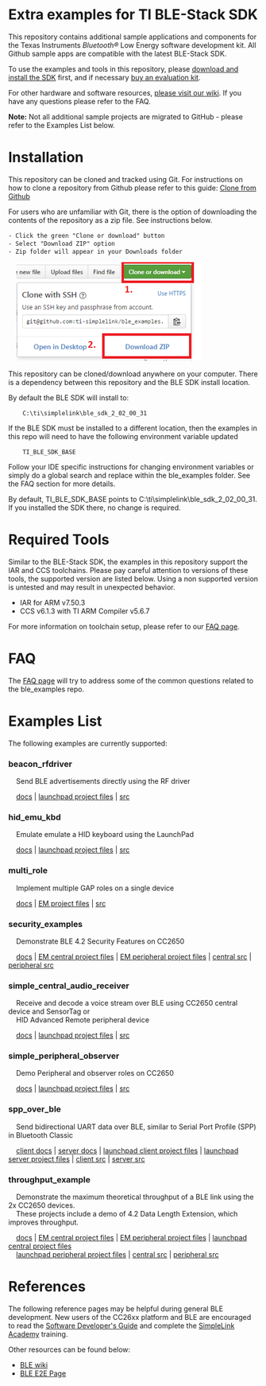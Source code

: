 Extra examples for TI BLE-Stack SDK
===================================

This repository contains additional sample applications and components for the Texas Instruments *Bluetooth&reg;* Low Energy software development kit. All Github sample apps are compatible with  the latest BLE-Stack SDK.

To use the examples and tools in this repository, please [download and install the SDK](http://www.ti.com/ble-stack) first, and if necessary [buy an evaluation kit](https://store.ti.com/Search.aspx?k=CC2650).

For other hardware and software resources, [please visit our wiki](http://www.ti.com/ble-wiki). If you have any questions please refer to the FAQ.

**Note:** Not all additional sample projects are migrated to GitHub - please refer to the Examples List below.

Installation
============

This repository can be cloned and tracked using Git. For instructions on how to clone a repository from Github please refer to this guide: [Clone from Github](https://help.github.com/articles/cloning-a-repository/)

For users who are unfamiliar with Git, there is the option of downloading the contents of the repository as a zip file. See instructions below.

    - Click the green "Clone or download" button
    - Select "Download ZIP" option
    - Zip folder will appear in your Downloads folder

&nbsp;&nbsp;&nbsp;&nbsp;![Download Github zip](docs/doc_resources/download_zip_github.png)

This repository can be cloned/download anywhere on your computer. There is a dependency between this repository and the BLE SDK install location.

By default the BLE SDK will install to:

        C:\ti\simplelink\ble_sdk_2_02_00_31

If the BLE SDK must be installed to a different location, then the examples in this repo will need to have the following environment variable updated

        TI_BLE_SDK_BASE

Follow your IDE specific instructions for changing environment variables or simply do a global search and replace within the ble\_examples folder. See the FAQ section for more details.

By default, TI\_BLE\_SDK\_BASE points to C:\ti\simplelink\ble\_sdk\_2\_02\_00\_31. If you installed the SDK there, no change is required.

Required Tools
==============

Similar to the BLE-Stack SDK, the examples in this repository support the IAR and CCS toolchains. Please pay careful attention to versions of these tools, the supported version are listed below. Using a non supported version is untested and may result in unexpected behavior.

 - IAR for ARM v7.50.3
 - CCS v6.1.3 with TI ARM Compiler v5.6.7

For more information on toolchain setup, please refer to our [FAQ page](docs/faq.md).

FAQ
===

The [FAQ page](docs/faq.md) will try to address some of the common questions related to the ble_examples repo.

Examples List
=============

The following examples are currently supported:

### beacon\_rfdriver
&nbsp;&nbsp;&nbsp;&nbsp;Send BLE advertisements directly using the RF driver

&nbsp;&nbsp;&nbsp;&nbsp;[docs](docs/beacon_rfdriver.md) | [launchpad project files](examples/cc2650lp/beacon_rfdriver) | [src](src/examples/beacon_rfdriver)

### hid\_emu\_kbd
&nbsp;&nbsp;&nbsp;&nbsp;Emulate emulate a HID keyboard using the LaunchPad

&nbsp;&nbsp;&nbsp;&nbsp;[docs](docs/hid_emu_kbd.md) | [launchpad project files](examples/cc2650lp/hid_emu_kbd) | [src](src/examples/hid_emu_kbd)

### multi\_role
&nbsp;&nbsp;&nbsp;&nbsp;Implement multiple GAP roles on a single device

&nbsp;&nbsp;&nbsp;&nbsp;[docs](docs/multi_role.md) | [EM project files](examples/cc2650em/multi_role) | [src](src/examples/multi_role)

### security\_examples
&nbsp;&nbsp;&nbsp;&nbsp;Demonstrate BLE 4.2 Security Features on CC2650

&nbsp;&nbsp;&nbsp;&nbsp;[docs](docs/security_examples.md) | [EM central project files](examples/cc2650em/security_examples_central) | [EM peripheral project files](examples/cc2650em/security_examples_peripheral) | [central src](src/examples/security_examples_central) | [peripheral src](src/examples/security_examples_central)

### simple\_central\_audio\_receiver
&nbsp;&nbsp;&nbsp;&nbsp;Receive and decode a voice stream over BLE using CC2650 central device and SensorTag or <br>
&nbsp;&nbsp;&nbsp;&nbsp;HID Advanced Remote peripheral device

&nbsp;&nbsp;&nbsp;&nbsp;[docs](docs/simple_central_audio_receiver.md) | [launchpad project files](examples/cc2650lp/simple_central_audio_receiver) | [src](src/examples/simple_central_audio_receiver)

### simple\_peripheral\_observer
&nbsp;&nbsp;&nbsp;&nbsp;Demo Peripheral and observer roles on CC2650

&nbsp;&nbsp;&nbsp;&nbsp;[docs](docs/simple_peripheral_observer.md) | [launchpad project files](examples/cc2650lp/simple_peripheral_observer) | [src](src/examples/simple_peripheral_observer)

### spp\_over\_ble
&nbsp;&nbsp;&nbsp;&nbsp;Send bidirectional UART data over BLE, similar to Serial Port Profile (SPP) in Bluetooth Classic

&nbsp;&nbsp;&nbsp;&nbsp;[client docs](docs/spp_ble_client.md) | [server docs](docs/spp_ble_server.md) | [launchpad client project files](examples/cc2650lp/spp_ble_client) | [launchpad server project files](examples/cc2650lp/spp_ble_server) | [client src](src/examples/spp_ble_client) | [server src](src/examples/spp_ble_server)

### throughput\_example
&nbsp;&nbsp;&nbsp;&nbsp;Demonstrate the maximum theoretical throughput of a BLE link using the 2x CC2650 devices. <br>
&nbsp;&nbsp;&nbsp;&nbsp;These projects include a demo of 4.2 Data Length Extension, which improves throughput.

&nbsp;&nbsp;&nbsp;&nbsp;[docs](docs/throughput_example.md) | [EM central project files](examples/cc2650em/throughput_example_central) | [EM peripheral project files](examples/cc2650em/throughput_example_peripheral) | [launchpad central project files](examples/cc2650lp/throughput_example_central) <br>
&nbsp;&nbsp;&nbsp;&nbsp;[launchpad peripheral project files](examples/cc2650lp/throughput_example_peripheral) | [central src](src/examples/throughput_example_central) | [peripheral src](src/examples/throughput_example_peripheral)

References
==========

The following reference pages may be helpful during general BLE development. New users of the CC26xx platform and BLE are encouraged to read the [Software Developer's Guide](http://ti.com/lit/pdf/swru393) and complete the [SimpleLink Academy](http://software-dl.ti.com/lprf/simplelink_academy/overview.html) training.

Other resources can be found below:

* [BLE wiki](http://www.ti.com/ble-wiki)
* [BLE E2E Page](www.ti.com/ble-forum)
